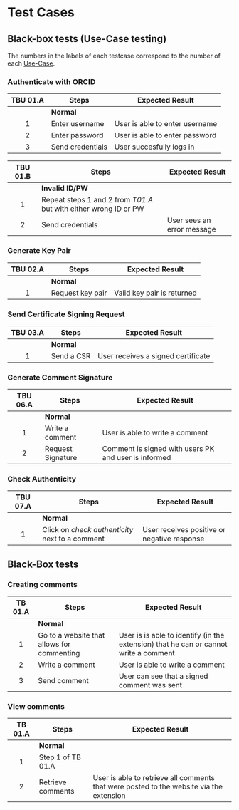 # Test Cases

## Black-box tests (Use-Case testing)

The numbers in the labels of each testcase correspond to the number of each [Use-Case](https://github.com/clecap/authi-sign-lecture/blob/main/Requirements.md#use-cases).

### Authenticate with ORCID

| **TBU 01.A** | Steps | Expected Result |
|:---:|---|---|
|  | **Normal** |  |
| 1 | Enter username | User is able to enter username |
| 2 | Enter password | User is able to enter password |
| 3 | Send credentials | User succesfully logs in |

| **TBU 01.B** | Steps | Expected Result |
|:---:|---|---|
| | **Invalid ID/PW** |  |
| 1 | Repeat steps 1 and 2 from *T01.A* but with either wrong ID or PW |  |
| 2 | Send credentials | User sees an error message |

### Generate Key Pair

| **TBU 02.A** | Steps | Expected Result |
|:---:|---|---|
|  | **Normal** |  |
| 1 | Request key pair | Valid key pair is returned |

### Send Certificate Signing Request

| **TBU 03.A** | Steps | Expected Result |
|:---:|---|---|
|  | **Normal** |  |
| 1 | Send a CSR | User receives a signed certificate |

### Generate Comment Signature

| **TBU 06.A** | Steps | Expected Result |
|:---:|---|---|
|  | **Normal** |  |
| 1 | Write a comment | User is able to write a comment |
| 2 | Request Signature | Comment is signed with users PK and user is informed |

### Check Authenticity

| **TBU 07.A** | Steps | Expected Result |
|:---:|---|---|
|  | **Normal** |  |
| 1 | Click on *check authenticity* next to a comment  | User receives positive or negative response |

## Black-Box tests

### Creating comments

| **TB 01.A** | Steps | Expected Result |
|:---:|---|---|
|  | **Normal** |  |
| 1 | Go to a website that allows for commenting | User is is able to identify (in the extension) that he can or cannot write a comment |
| 2 | Write a comment | User is able to write a comment |
| 3 | Send comment | User can see that a signed comment was sent |

### View comments

| **TB 01.A** | Steps | Expected Result |
|:---:|---|---|
|  | **Normal** |  |
| 1 | Step 1 of TB 01.A |  |
| 2 | Retrieve comments | User is able to retrieve all comments that were posted to the website via the extension |



